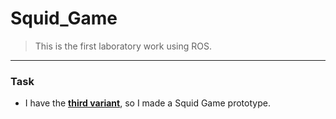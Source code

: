 # Squid_Game

> This is the first laboratory work using ROS. 

---

### Task

- I have the <ins>**third variant**</ins>, so I made a Squid Game prototype. 

